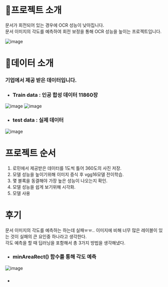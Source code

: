# 🎈프로젝트 소개
문서가 회전되어 있는 경우에 OCR 성능이 낮아집니다.   
문서 이미지의 각도를 예측하여 회전 보정을 통해 OCR 성능을 높이는 프로젝트입니다.

![image](https://user-images.githubusercontent.com/74346889/162189274-59db6b9d-0096-48c2-a2bf-aa5a322051e2.png)

# 📑데이터 소개
### 기업에서 제공 받은 데이터입니다.
* ### Train data : 인공 합성 데이터 11860장
     
![image](https://user-images.githubusercontent.com/74346889/162192208-f715d1bf-5e52-4bdb-9cfc-4944483a81e3.png)
![image](https://user-images.githubusercontent.com/74346889/162192242-eaf78396-7007-47d2-8c86-641cc7302130.png)  

* ### **test data** : 실제 데이터  
  
![image](https://user-images.githubusercontent.com/74346889/162192843-7265bbb4-d814-4905-986c-77747df875f1.png)






# 프로젝트 순서
1. 로민에서 제공받은 데이터를 1도씩 틀어 360도의 사진 저장.
2. 모델 성능을 높이기위해 이미지 증식 후 vgg16모델 전이학습.
3. 몇 블록을 동결해야 가장 높은 성능이 나오는지 확인.
4. 모델 성능을 쉽게 보기위해 시각화.
5. 모델 사용

# 후기 
문서 이미지의 각도를 예측하는 하는데 실패ㅠㅠ..
이미지에 비해 너무 많은 레이블이 있는 것이 실패의 큰 요인중 하나라고 생각한다.   
각도 예측을 할 때 딥러닝을 포함해서 총 3가지 방법을 생각해냈다.
+ ### minAreaRect() 함수를 통해 각도 예측   
![image](https://i2.wp.com/theailearner.com/wp-content/uploads/2020/11/movie1-1.gif?resize=600%2C600&ssl=1)   
+ ### 

